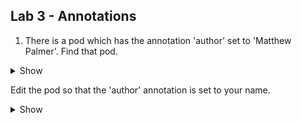 ## Lab 3 - Annotations


1.  There is a pod which has the annotation 'author' set to 'Matthew Palmer'.
Find that pod.

  <details><summary>Show</summary>
<p>

```bash
You may use kubectl get pods -o yaml

kubectl describe pods --namespace=cka-lab3 | grep --context=10 'author=Matthew Palmer'
```
</p>
</details>


Edit the pod so that the 'author' annotation is set to your name.

   <details><summary>Show</summary>
    <p>
    
   
    
     kubectl edit pod/pod2 --namespace=cka-lab3

change the annotation name

or use 

     kubectl annotate pod/pod2 --namespace=cka-lab3 author=Usman  --overwrite

    
 </p>
 </details>
     
  
